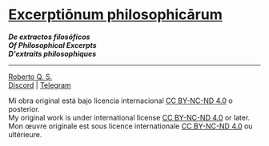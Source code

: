 # [Excerptiōnum philosophicārum](https://excerptionum-philosophicarum.github.io)
***De extractos filosóficos<br>
Of Philosophical Excerpts<br>
D'extraits philosophiques***

***
[Roberto Q. S.](https://github.com/RobertoQSx)<br>
[Discord](https://discord.gg/wkGRwVAR55)&nbsp;|&nbsp;[Telegram](https://t.me/robertoqs)<br>

Mi obra original está bajo licencia internacional [CC BY-NC-ND 4.0](https://creativecommons.org/licenses/by-nc-nd/4.0/deed.es) o posterior.<br>
My original work is under international license [CC BY-NC-ND 4.0](https://creativecommons.org/licenses/by-nc-nd/4.0/deed.en) or later.<br>
Mon œuvre originale est sous licence internationale [CC BY-NC-ND 4.0](https://creativecommons.org/licenses/by-nc-nd/4.0/deed.fr) ou ultérieure.
